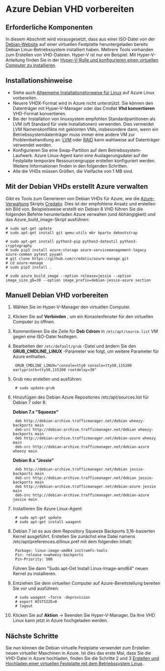 <properties
    pageTitle="Vorbereiten von Debian Linux VHD | Microsoft Azure"
    description="Informationen Sie zum Erstellen von Debian 7 und 8 VHD-Dateien für die Bereitstellung in Azure."
    services="virtual-machines-linux"
    documentationCenter=""
    authors="szarkos"
    manager="timlt"
    editor=""
    tags="azure-resource-manager,azure-service-management"/>

<tags
    ms.service="virtual-machines-linux"
    ms.workload="infrastructure-services"
    ms.tgt_pltfrm="vm-linux"
    ms.devlang="na"
    ms.topic="article"
    ms.date="08/24/2016"
    ms.author="szark"/>



# <a name="prepare-a-debian-vhd-for-azure"></a>Azure Debian VHD vorbereiten

## <a name="prerequisites"></a>Erforderliche Komponenten
In diesem Abschnitt wird vorausgesetzt, dass aus einer ISO-Datei von der [Debian-Website](https://www.debian.org/distrib/) auf einer virtuellen Festplatte heruntergeladen bereits Debian Linux-Betriebssystem installiert haben. Mehrere Tools vorhanden zum Erstellen von VHD-Dateien. Hyper-V ist nur ein Beispiel. Mit Hyper-V-Anleitung finden Sie in der [Hyper-V-Rolle und konfigurieren einen virtuellen Computer zu installieren](https://technet.microsoft.com/library/hh846766.aspx).


## <a name="installation-notes"></a>Installationshinweise

- Siehe auch [Allgemeine Installationshinweise für Linux](virtual-machines-linux-create-upload-generic.md#general-linux-installation-notes) auf Azure Linux vorbereiten.
- Neuere VHDX-Format wird in Azure nicht unterstützt. Sie können den Datenträger mit Hyper-V-Manager oder das Cmdlet **Vhd konvertieren** VHD-Format konvertieren.
- Bei der Installation von linuxsystem empfohlen Standardpartitionen als LVM (oft Standard für viele Installationen) verwenden. Dies vermeidet LVM Namenskonflikte mit geklonten VMs, insbesondere dann, wenn ein Betriebssystemdatenträger muss immer eine andere VM zur Problembehandlung an. [LVM](virtual-machines-linux-configure-lvm.md) oder [RAID](virtual-machines-linux-configure-raid.md) kann wahlweise auf Datenträger verwendet werden.
- Konfigurieren Sie eine Swap-Partition auf dem Betriebssystem-Laufwerk. Azure Linux-Agent kann eine Auslagerungsdatei auf der Festplatte temporäre Ressourcengruppe erstellen konfiguriert werden. Weitere Informationen finden in den folgenden Schritten.
- Alle die VHDs müssen Größen, die Vielfache von 1 MB sind.


## <a name="use-azure-manage-to-create-debian-vhds"></a>Mit der Debian VHDs erstellt Azure verwalten

Gibt es Tools zum Generieren von Debian VHDs für Azure, wie die [Azure-Verwaltung](https://github.com/credativ/azure-manage) Skripts [Credativ](http://www.credativ.com/). Dies ist der empfohlene Ansatz und erstellen ein Bild von. Beispielsweise erstellt ein Debian 8 VHD führen Sie die folgenden Befehle herunterladen Azure verwalten (und Abhängigkeit) und das Azure_build_image-Skript ausführen:

    # sudo apt-get update
    # sudo apt-get install git qemu-utils mbr kpartx debootstrap

    # sudo apt-get install python3-pip python3-dateutil python3-cryptography
    # sudo pip3 install azure-storage azure-servicemanagement-legacy azure-common pytest pyyaml
    # git clone https://github.com/credativ/azure-manage.git
    # cd azure-manage
    # sudo pip3 install .

    # sudo azure_build_image --option release=jessie --option image_size_gb=30 --option image_prefix=debian-jessie-azure section


## <a name="manually-prepare-a-debian-vhd"></a>Manuell Debian VHD vorbereiten

1. Wählen Sie im Hyper-V-Manager den virtuellen Computer.

2. Klicken Sie auf **Verbinden** , um ein Konsolenfenster für den virtuellen Computer zu öffnen.

3. Kommentieren Sie die Zeile für **Deb Cdrom** in `/etc/apt/source.list` VM gegen eine ISO-Datei festlegen.

4. Bearbeiten der `/etc/default/grub` -Datei und ändern Sie den **GRUB_CMDLINE_LINUX** -Parameter wie folgt, um weitere Parameter für Azure enthalten.

        GRUB_CMDLINE_LINUX="console=tty0 console=ttyS0,115200 earlyprintk=ttyS0,115200 rootdelay=30"

5. Grub neu erstellen und ausführen:

        # sudo update-grub

6. Hinzufügen des Debian Azure Repositories /etc/apt/sources.list für Debian 7 oder 8:

    **Debian 7.x "Squeeze"**

        deb http://debian-archive.trafficmanager.net/debian wheezy-backports main
        deb-src http://debian-archive.trafficmanager.net/debian wheezy-backports main
        deb http://debian-archive.trafficmanager.net/debian-azure wheezy main
        deb-src http://debian-archive.trafficmanager.net/debian-azure wheezy main


    **Debian 8.x "Jessie"**

        deb http://debian-archive.trafficmanager.net/debian jessie-backports main
        deb-src http://debian-archive.trafficmanager.net/debian jessie-backports main
        deb http://debian-archive.trafficmanager.net/debian-azure jessie main
        deb-src http://debian-archive.trafficmanager.net/debian-azure jessie main


7. Installieren Sie Azure Linux-Agent:

        # sudo apt-get update
        # sudo apt-get install waagent

8. Debian 7 ist es aus dem Repository Squeeze Backports 3,16-basierten Kernel ausgeführt. Erstellen Sie zunächst eine Datei namens /etc/apt/preferences.d/linux.pref mit dem folgenden Inhalt:

        Package: linux-image-amd64 initramfs-tools
        Pin: release n=wheezy-backports
        Pin-Priority: 500

    Führen Sie dann "Sudo apt-Get Install Linux-Image-amd64" neuen Kernel zu installieren.

8. Entziehen Sie dem virtuellen Computer auf Azure-Bereitstellung bereiten Sie vor und ausführen:

        # sudo waagent –force -deprovision
        # export HISTSIZE=0
        # logout

9. Klicken Sie auf **Aktion** -> Beenden Sie Hyper-V-Manager. Da Ihre VHD Linux kann jetzt in Azure hochgeladen werden.


## <a name="next-steps"></a>Nächste Schritte

Sie nun können die Debian virtuelle Festplatte verwendet zum Erstellen neuen virtueller Maschinen in Azure. Ist dies das erste Mal, dass Sie die VHD-Datei in Azure hochladen, finden Sie die Schritte 2 und 3 [Erstellen und Hochladen einer virtuellen Festplatte mit dem Betriebssystem Linux](virtual-machines-linux-classic-create-upload-vhd.md).
